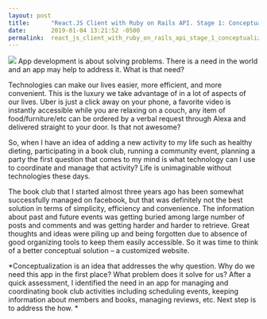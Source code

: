 ```yaml
---
layout: post
title:      "React.JS Client with Ruby on Rails API. Stage 1: Conceptualization"
date:       2019-01-04 13:21:52 -0500
permalink:  react_js_client_with_ruby_on_rails_api_stage_1_conceptualization
---
```



![](https://flic.kr/p/2dVxtTY][img]https://farm5.staticflickr.com/4817/46550890362_87647d6871_b.jpg)
App development is about solving problems. There is a need in the world and an app may help to address it. What is that need?

Technologies can make our lives easier, more efficient, and more convenient. This is the luxury we take advantage of in a lot of aspects of our lives. Uber is just a click away on your phone, a favorite video is instantly accessible while you are relaxing on a couch, any item of food/furniture/etc can be ordered by a verbal request through Alexa and delivered straight to your door. Is that not awesome?

So, when I have an idea of adding a new activity to my life such as healthy dieting, participating in a book club, running a community event, planning a party  the first question that comes to my mind  is  what technology can I use to coordinate and manage that activity? Life is unimaginable without technologies these days. 

The book club that I started almost three years ago has been somewhat successfully managed on facebook, but that was definitely not the best solution in terms of simplicity, efficiency and convenience.  The information about past and future events was getting buried among large number of posts and comments and was getting harder and harder to retrieve. Great thoughts and ideas were piling up and being forgotten due to absence of good organizing tools to keep them easily accessible. So it was time to think of a better conceptual solution – a customized website.

*Conceptualization is an idea that addresses the why question. Why do we need this app in the first place? What problem does it solve for us?  After a quick assessment, I identified the need in an app for managing and coordinating book club activities including scheduling events, keeping information about members and books, managing reviews, etc. Next step is to address the how.
*
